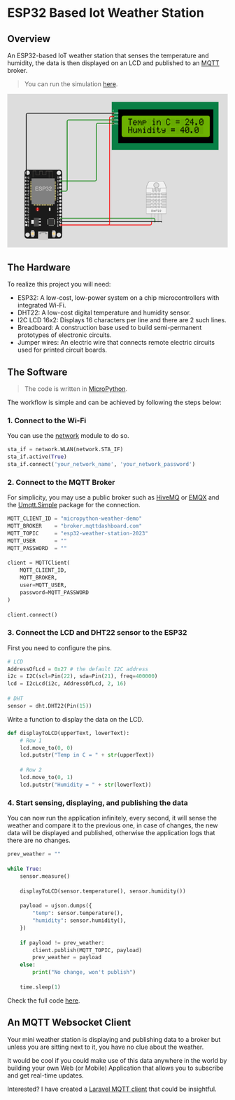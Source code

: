 # ESP32 Based Iot Weather Station
## Overview
An ESP32-based IoT weather station that senses the temperature and humidity, the data is then displayed on an LCD and published to an [MQTT](https://en.wikipedia.org/wiki/MQTT) broker.

>You can run the simulation [here](https://wokwi.com/projects/347403965580706386).

![app-showcase](img/app.png)

## The Hardware
To realize this project you will need:
- ESP32: A low-cost, low-power system on a chip microcontrollers with integrated Wi-Fi.
- DHT22: A low-cost digital temperature and humidity sensor.
- I2C LCD 16x2: Displays 16 characters per line and there are 2 such lines.
- Breadboard: A construction base used to build semi-permanent prototypes of electronic circuits.
- Jumper wires: An electric wire that connects remote electric circuits used for printed circuit boards.

## The Software
>The code is written in [MicroPython](https://micropython.org/).

The workflow is simple and can be achieved by following the steps below:
### 1. Connect to the Wi-Fi
You can use the [network](https://docs.micropython.org/en/latest/library/network.html) module to do so.
```python
sta_if = network.WLAN(network.STA_IF)
sta_if.active(True)
sta_if.connect('your_network_name', 'your_network_password')
```
### 2. Connect to the MQTT Broker
For simplicity, you may use a public broker such as [HiveMQ](https://www.hivemq.com/public-mqtt-broker/) or [EMQX](https://www.emqx.com/en/mqtt/public-mqtt5-broker) and the [Umqtt.Simple](https://pypi.org/project/micropython-umqtt.simple/) package for the connection.

```python
MQTT_CLIENT_ID = "micropython-weather-demo"
MQTT_BROKER    = "broker.mqttdashboard.com"
MQTT_TOPIC     = "esp32-weather-station-2023"
MQTT_USER      = ""
MQTT_PASSWORD  = ""

client = MQTTClient(
    MQTT_CLIENT_ID,
    MQTT_BROKER,
    user=MQTT_USER,
    password=MQTT_PASSWORD
)

client.connect()
```
### 3. Connect the LCD and DHT22 sensor to the ESP32
First you need to configure the pins.
```python
# LCD
AddressOfLcd = 0x27 # the default I2C address
i2c = I2C(scl=Pin(22), sda=Pin(21), freq=400000)
lcd = I2cLcd(i2c, AddressOfLcd, 2, 16)

# DHT
sensor = dht.DHT22(Pin(15))
```
Write a function to display the data on the LCD.
```python
def displayToLCD(upperText, lowerText):
    # Row 1
    lcd.move_to(0, 0)
    lcd.putstr("Temp in C = " + str(upperText))

    # Row 2
    lcd.move_to(0, 1)
    lcd.putstr("Humidity = " + str(lowerText))
```
### 4. Start sensing, displaying, and publishing the data
You can now run the application infinitely, every second, it will sense the weather and compare it to the previous one, in case of changes, the new data will be displayed and published, otherwise the application logs that there are no changes.

```python
prev_weather = ""

while True:
    sensor.measure()

    displayToLCD(sensor.temperature(), sensor.humidity())

    payload = ujson.dumps({
        "temp": sensor.temperature(),
        "humidity": sensor.humidity(),
    })

    if payload != prev_weather:
        client.publish(MQTT_TOPIC, payload)
        prev_weather = payload
    else:
        print("No change, won't publish")

    time.sleep(1)
```
Check the full code [here](main.py).

## An MQTT Websocket Client
Your mini weather station is displaying and publishing data to a broker but unless you are sitting next to it, you have no clue about the weather.

It would be cool if you could make use of this data anywhere in the world by building your own Web (or Mobile) Application that allows you to subscribe and get real-time updates.

Interested? I have created a [Laravel MQTT client](https://github.com/OussamaMater/Laravel-MQTT-Client) that could be insightful.